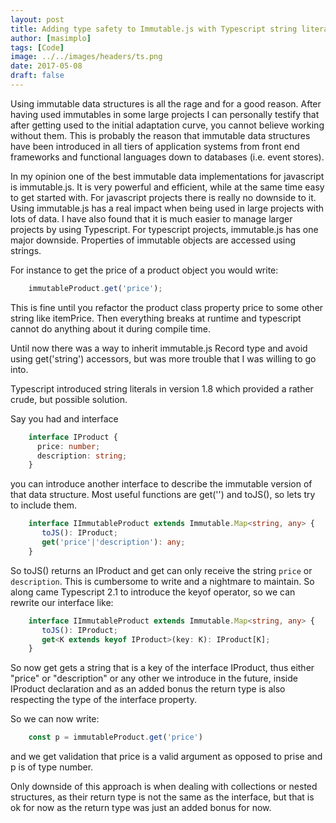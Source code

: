```yaml
---
layout: post
title: Adding type safety to Immutable.js with Typescript string literals and keyof
author: [masimplo]
tags: [Code]
image: ../../images/headers/ts.png
date: 2017-05-08
draft: false
---
```



Using immutable data structures is all the rage and for a good reason. After having used immutables in some large projects I can personally testify that after getting used to the initial adaptation curve, you cannot believe working without them. This is probably the reason that immutable data structures have been introduced in all tiers of application systems from front end frameworks and functional languages down to databases (i.e. event stores).

In my opinion one of the best immutable data implementations for javascript is immutable.js. It is very powerful and efficient, while at the same time easy to get started with. For javascript projects there is really no downside to it.
Using immutable.js has a real impact when being used in large projects with lots of data. I have also found that it is much easier to manage larger projects by using Typescript. For typescript projects, immutable.js has one major downside. Properties of immutable objects are accessed using strings.

For instance to get the price of a product object you would write:

```typescript
    immutableProduct.get('price');
```

This is fine until you refactor the product class property price to some other string like itemPrice. Then everything breaks at runtime and typescript cannot do anything about it during compile time.

Until now there was a way to inherit immutable.js Record type and avoid using get('string') accessors, but was more trouble that I was willing to go into.

Typescript introduced string literals in version 1.8 which provided a rather crude, but possible solution.

Say you had and interface

```typescript
    interface IProduct {
      price: number;
      description: string;
    }
```

you can introduce another interface to describe the immutable version of that data structure. Most useful functions are get('') and toJS(), so lets try to include them.

```typescript
    interface IImmutableProduct extends Immutable.Map<string, any> {
       toJS(): IProduct;
       get('price'|'description'): any;
    }
```

So toJS() returns an IProduct and get can only receive the string `price` or `description`. This is cumbersome to write and a nightmare to maintain. So along came Typescript 2.1 to introduce the keyof operator, so we can rewrite our interface like:

```typescript
    interface IImmutableProduct extends Immutable.Map<string, any> {
       toJS(): IProduct;
       get<K extends keyof IProduct>(key: K): IProduct[K];
    }
```

So now get gets a string that is a key of the interface IProduct, thus either "price" or "description" or any other we introduce in the future, inside IProduct declaration and as an added bonus the return type is also respecting the type of the interface property.

So we can now write:

```typescript
    const p = immutableProduct.get('price')
```

and we get validation that price is a valid argument as opposed to prise and p is of type number.

Only downside of this approach is when dealing with collections or nested structures, as their return type is not the same as the interface, but that is ok for now as the return type was just an added bonus for now.
